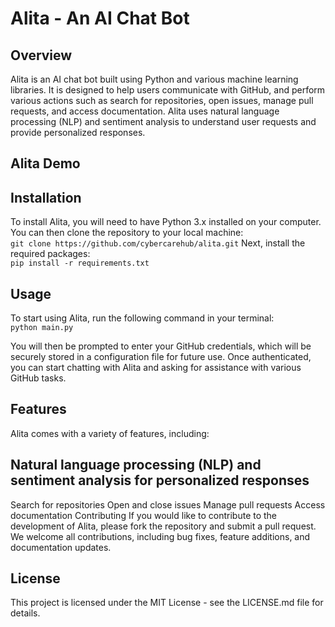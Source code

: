 <h1>Alita - An AI Chat Bot</h1>
<h2>Overview</h2>
Alita is an AI chat bot built using Python and various machine learning libraries. It is designed to help users communicate with GitHub, and perform various actions such as search for repositories, open issues, manage pull requests, and access documentation. Alita uses natural language processing (NLP) and sentiment analysis to understand user requests and provide personalized responses.

<h2>Alita Demo<h2>

<h2>Installation</h2>
To install Alita, you will need to have Python 3.x installed on your computer. You can then clone the repository to your local machine:

<code>
git clone https://github.com/cybercarehub/alita.git</code>
Next, install the required packages:

<code>
pip install -r requirements.txt</code>

<h2>Usage</h2>
To start using Alita, run the following command in your terminal:

<code>
python main.py</code>

You will then be prompted to enter your GitHub credentials, which will be securely stored in a configuration file for future use. Once authenticated, you can start chatting with Alita and asking for assistance with various GitHub tasks.

<h2>Features</h2>
Alita comes with a variety of features, including:

<h2>Natural language processing (NLP) and sentiment analysis for personalized responses</h2>
Search for repositories
Open and close issues
Manage pull requests
Access documentation
Contributing
If you would like to contribute to the development of Alita, please fork the repository and submit a pull request. We welcome all contributions, including bug fixes, feature additions, and documentation updates.


<h2>License</h2>
This project is licensed under the MIT License - see the LICENSE.md file for details.
